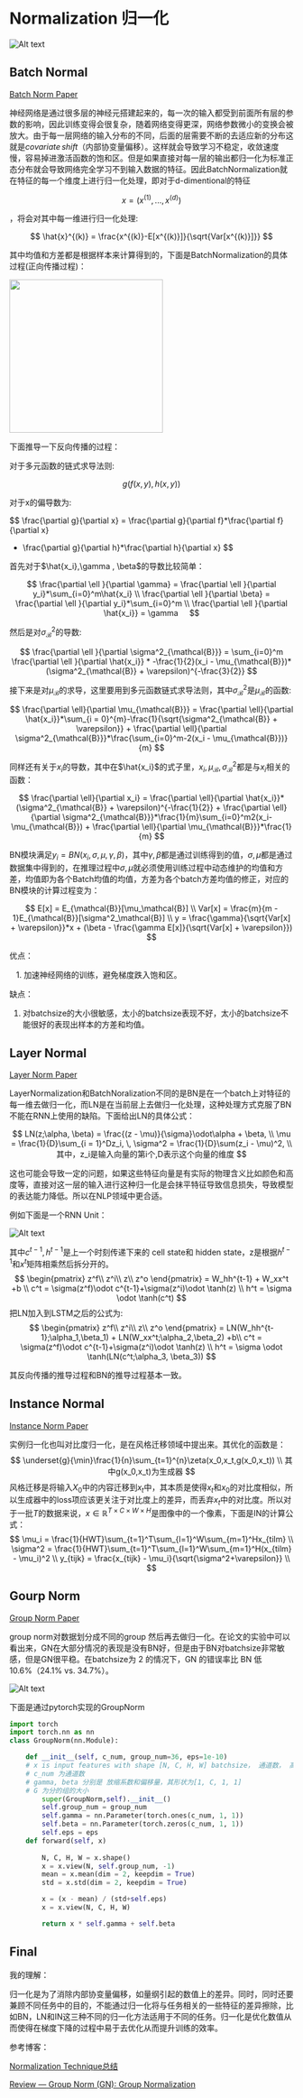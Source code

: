 # Normalization 归一化

![Alt text](normalization.png)


## Batch Normal

[Batch Norm Paper](http://arxiv.org/abs/1502.03167) 

神经网络是通过很多层的神经元搭建起来的，每一次的输入都受到前面所有层的参数的影响，因此训练变得会很复杂，随着网络变得更深，网络参数微小的变换会被放大。由于每一层网络的输入分布的不同，后面的层需要不断的去适应新的分布这就是$covariate  \,shift$（内部协变量偏移）。这样就会导致学习不稳定，收敛速度慢，容易掉进激活函数的饱和区。但是如果直接对每一层的输出都归一化为标准正态分布就会导致网络完全学习不到输入数据的特征。因此BatchNormalization就在特征的每一个维度上进行归一化处理，即对于d-dimentional的特征 

$$
x = (x^{(1)},...,x^{(d)})
$$

，将会对其中每一维进行归一化处理:

$$
\hat{x}^{(k)} = \frac{x^{(k)}-E[x^{(k)}]}{\sqrt{Var[x^{(k)}]}}
$$

其中均值和方差都是根据样本来计算得到的，下面是BatchNormalization的具体过程(正向传播过程)：

<img title="" src="file:///home/aklice/.config/marktext/images/2024-06-26-16-02-01-BN.png" alt="" data-align="center" width="272">

下面推导一下反向传播的过程：

对于多元函数的链式求导法则:

$$
g(f(x, y), h(x,y))
$$

对于x的偏导数为:

$$
\frac{\partial g}{\partial x} = \frac{\partial g}{\partial f}*\frac{\partial f}{\partial x} 
+ \frac{\partial g}{\partial h}*\frac{\partial h}{\partial x}
$$

首先对于$\hat{x_i},\gamma , \beta$的导数比较简单：

$$
\frac{\partial \ell }{\partial \gamma} = \frac{\partial \ell }{\partial y_i}*\sum_{i=0}^m\hat{x_i} \\
\frac{\partial \ell }{\partial \beta} = \frac{\partial \ell }{\partial y_i}*\sum_{i=0}^m \\
\frac{\partial \ell }{\partial \hat{x_i}} = \gamma    
$$

然后是对$\sigma^2_{\mathcal{B}}$的导数:

$$
\frac{\partial \ell }{\partial \sigma^2_{\mathcal{B}}} = \sum_{i=0}^m \frac{\partial \ell }{\partial \hat{x_i}} *
-\frac{1}{2}(x_i - \mu_{\mathcal{B}})*(\sigma^2_{\mathcal{B}} + \varepsilon)^{-\frac{3}{2}}
$$

接下来是对$\mu_{\mathcal{B}}$的求导，这里要用到多元函数链式求导法则，其中$\sigma^2_{\mathcal{B}}$是$\mu_{\mathcal{B}}$的函数:

$$
\frac{\partial \ell}{\partial \mu_{\mathcal{B}}} =  
\frac{\partial \ell}{\partial \hat{x_i}}*\sum_{i = 0}^{m}-\frac{1}{\sqrt{\sigma^2_{\mathcal{B}} + \varepsilon}}
+
\frac{\partial \ell}{\partial \sigma^2_{\mathcal{B}}}*\frac{\sum_{i=0}^m-2(x_i - \mu_{\mathcal{B}})}{m}
$$

同样还有关于$x_i$的导数，其中在$\hat{x_i}$的式子里，$x_i, \mu_{\mathcal{B}}, \sigma^2_{\mathcal{B}}$都是与$x_i$相关的函数：

$$
\frac{\partial \ell}{\partial x_i} = 
\frac{\partial \ell}{\partial \hat{x_i}}*(\sigma^2_{\mathcal{B}} + \varepsilon)^{-\frac{1}{2}}
+
\frac{\partial \ell}{\partial \sigma^2_{\mathcal{B}}}*\frac{1}{m}\sum_{i=0}^m2(x_i-\mu_{\mathcal{B}})
+
\frac{\partial \ell}{\partial \mu_{\mathcal{B}}}*\frac{1}{m}
$$

BN模块满足$y_i = BN(x_i, \sigma, \mu, \gamma, \beta)$，其中$\gamma, \beta$都是通过训练得到的值，$\sigma, \mu$都是通过数据集中得到的，在推理过程中$\sigma, \mu$就必须使用训练过程中动态维护的均值和方差，均值即为各个Batch均值的均值，方差为各个batch方差均值的修正，对应的BN模块的计算过程变为：

$$
E[x] = E_{\mathcal{B}}[\mu_\mathcal{B}] \\
Var[x] = \frac{m}{m - 1}E_{\mathcal{B}}[\sigma^2_\mathcal{B}] \\
y = \frac{\gamma}{\sqrt{Var[x] + \varepsilon}}*x + (\beta - \frac{\gamma E[x]}{\sqrt{Var[x] + \varepsilon}})
$$

优点：

   1. 加速神经网络的训练，避免梯度跌入饱和区。

缺点：

1. 对batchsize的大小很敏感，太小的batchsize表现不好，太小的batchsize不能很好的表现出样本的方差和均值。

## Layer Normal
[Layer Norm Paper](https://arxiv.org/abs/1607.06450)

LayerNormalization和BatchNoralization不同的是BN是在一个batch上对特征的每一维去做归一化，而LN是在当前层上去做归一化处理，这种处理方式克服了BN不能在RNN上使用的缺陷。下面给出LN的具体公式：

$$
LN(z;\alpha, \beta) = \frac{(z - \mu)}{\sigma}\odot\alpha + \beta, \\
\mu = \frac{1}{D}\sum_{i = 1}^Dz_i, \, \sigma^2 = \frac{1}{D}\sum(z_i - \mu)^2, \\
其中，z_i是输入向量的第i个,D表示这个向量的维度
$$

这也可能会导致一定的问题，如果这些特征向量是有实际的物理含义比如颜色和高度等，直接对这一层的输入进行这种归一化是会抹平特征导致信息损失，导致模型的表达能力降低。所以在NLP领域中更合适。

例如下面是一个RNN Unit：

![Alt text](LSTM.png)

其中$c^{t - 1},h^{t-1}$是上一个时刻传递下来的 cell state和 hidden state，z是根据$h^{t-1}$和$x^{t}$矩阵相乘然后拆分开的。
$$
\begin{pmatrix}
 z^f\\
 z^i\\
 z\\
 z^o
\end{pmatrix} = W_hh^{t-1} + W_xx^t +b \\
c^t = \sigma(z^f)\odot c^{t-1}+\sigma(z^i)\odot \tanh(z) \\
h^t = \sigma \odot \tanh(c^t)
$$
把LN加入到LSTM之后的公式为:
$$
\begin{pmatrix}
 z^f\\
 z^i\\
 z\\
 z^o
\end{pmatrix} = LN(W_hh^{t-1};\alpha_1,\beta_1) + LN(W_xx^t;\alpha_2,\beta_2)  +b\\
c^t = \sigma(z^f)\odot c^{t-1}+\sigma(z^i)\odot \tanh(z) \\
h^t = \sigma \odot \tanh(LN(c^t;\alpha_3, \beta_3))
$$

其反向传播的推导过程和BN的推导过程基本一致。

## Instance Normal

[Instance Norm Paper](http://arxiv.org/abs/1607.08022)

实例归一化也叫对比度归一化，是在风格迁移领域中提出来。其优化的函数是：
$$
\underset{g}{\min}\frac{1}{n}\sum_{t=1}^{n}\zeta(x_0,x_t,g(x_0,x_t)) \\
其中g(x_0,x_t)为生成器
$$
风格迁移是将输入$X_0$中的内容迁移到$x_t$中，其本质是使得$x_t$和$x_0$的对比度相似，所以生成器中的loss项应该更关注于对比度上的差异，而丢弃$x_t$中的对比度。所以对于一批$T$的数据来说，$x\in\mathbb{R}^{T\times C \times W \times H}$是图像中的一个像素，下面是IN的计算公式：
$$
\mu_i = \frac{1}{HWT}\sum_{t=1}^T\sum_{l=1}^W\sum_{m=1}^Hx_{tilm} \\
\sigma^2 = \frac{1}{HWT}\sum_{t=1}^T\sum_{l=1}^W\sum_{m=1}^H(x_{tilm} - \mu_i)^2 \\
y_{tijk} = \frac{x_{tijk} - \mu_i}{\sqrt{\sigma^2+\varepsilon}} \\
$$

## Gourp Norm
[Group Norm Paper](https://arxiv.org/pdf/1803.08494) 

group norm对数据划分成不同的group 然后再去做归一化。在论文的实验中可以看出来，GN在大部分情况的表现是没有BN好，但是由于BN对batchsize非常敏感，但是GN很平稳。在batchsize为 2 的情况下，GN 的错误率比 BN 低 10.6%（24.1% vs. 34.7%）。

![Alt text](GN_batchsize.png)

下面是通过pytorch实现的GroupNorm

```python
import torch
import torch.nn as nn
class GroupNorm(nn.Module):

    def __init__(self, c_num, group_num=36, eps=1e-10)
    # x is input features with shape [N, C, H, W] batchsize， 通道数， 高， 宽
    # c_num 为通道数
    # gamma, beta 分别是 放缩系数和偏移量，其形状为[1, C, 1, 1]
    # G 为分的组的大小  
        super(GroupNorm,self).__init__()
        self.group_num = group_num
        self.gamma = nn.Parameter(torch.ones(c_num, 1, 1))
        self.beta = nn.Parameter(torch.zeros(c_num, 1, 1))
        self.eps = eps
    def forward(self, x)
        
        N, C, H, W = x.shape()
        x = x.view(N, self.group_num, -1)
        mean = x.mean(dim = 2, keepdim = True)
        std = x.std(dim = 2, keepdim = True)

        x = (x - mean) / (std+self.eps)
        x = x.view(N, C, H, W)

        return x * self.gamma + self.beta
```


## Final

我的理解：

归一化是为了消除内部协变量偏移，如量纲引起的数值上的差异。同时，同时还要兼顾不同任务中的目的，不能通过归一化将与任务相关的一些特征的差异擦除，比如BN，LN和IN这三种不同的归一化方法适用于不同的任务。归一化是优化数值从而使得在梯度下降的过程中易于去优化从而提升训练的效率。

参考博客：

[Normalization Technique总结](https://yiyele.blog.csdn.net/article/details/81460553?spm=1001.2101.3001.6650.2&utm_medium=distribute.pc_relevant.none-task-blog-2%7Edefault%7EBlogCommendFromBaidu%7ERate-2-81460553-blog-99995392.235%5Ev43%5Epc_blog_bottom_relevance_base6&depth_1-utm_source=distribute.pc_relevant.none-task-blog-2%7Edefault%7EBlogCommendFromBaidu%7ERate-2-81460553-blog-99995392.235%5Ev43%5Epc_blog_bottom_relevance_base6&utm_relevant_index=3)

[Review — Group Norm (GN): Group Normalization](https://sh-tsang.medium.com/review-group-norm-gn-group-normalization-image-classification-5f7fe0f58eb6)

